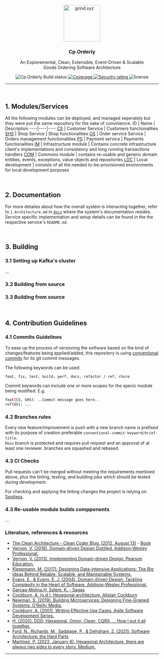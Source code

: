<div align="center">
   <img src=".github/assets/images/icon.png" height="120px" alt="grind.xyz">

   <h3>Cp.Orderly</h3>
   <p>An Expieremental, Clean, Extensible, Event-Driven & Scalable <br> Goods Ordering Software Architecture</p>

   <div style="">
      <img src="https://github.com/humamaboalraja/cp.orderly/actions/workflows/build.yaml/badge.svg" alt="Cp.Orderly Build status" />
         <a href="https://sonarcloud.io/summary/new_code?id=humamaboalraja_grind.xyz" rel="Coverage">
         <img src="https://sonarcloud.io/api/project_badges/measure?project=humamaboalraja_cp.orderly&metric=coverage" alt="Coverage" />
      </a>
      <a href="https://sonarcloud.io/summary/new_code?id=humamaboalraja_cp.orderly" rel="Security rating">
         <img src="https://sonarcloud.io/api/project_badges/measure?project=humamaboalraja_cp.orderly&metric=security_rating" alt="Security rating" />
      </a>
      <img src="https://img.shields.io/github/license/humamaboalraja/cp.orderly?color=434158" alt="license" />
   </div>

</div>


---

<br>

## 1.  Modules/Services
All the following modules can be deployed, and managed seperately but they were put the same repository for the sake of convinience.
ID  | Name | Description
----|----|----
[CS](/customer/) | Customer Service | Customers functionalities
[SHS](./shop/) | Shop Service | Shop functionalities
[OS](./order/) | Order service Service | Orders management functionalities
[PS](./payment/) | Payment service | Payments functionalities
[IM](./infrastructure/) | Infrastructure module | Contains concrete infrastructure client's implementations and consistency and long running transactions handlers
[COM](./common/) | Commons module | contains re-usable and generic domain entities, events, exceptions, value objects and repositories
[LOC](./local/) | Local development | consists of all the needed to-be-provisioned environments for local development porposes

<br>


## 2. Documentation
For more detailes about how the overall system is interacting together, refer to `1.Architecture.md` in [`docs`](./docs/) where the system's documentation resides. Service specific implementation and setup details can be found in the the respective service's `README.md`.



<br>


## 3. Building

### 3.1 Setting up Kafka's cluster
...

### 3.2 Building from source

### 3.3 Building from source

<br>


## 4. Contribution Guidelines
### 4.1 Commits Guidelines
To ease up the process of versioning the software based on the kind of changes/features being applied/added, this repository is using [conventional commits](https://www.conventionalcommits.org/en/v1.0.0/) for its git commit messages.

The following keywords can be used:

```bash
feat, fix, test, build, perf, docs, refactor / ref, chore
```
Commit keywords can include one or more scopes for the specic module being modified. E.g.

```bash
feat(CS, SHS): ..Commit message goes here..
ref(OS): ...
```

### 4.2 Branches rules
Every new feature/improvement is push with a new branch name is prefixed with its purpose of creation preferable `conventional-commit-keyword/brief-title`.  
`Main` branch is protected and requires pull request and an approval of at least one reviewer. branches are squashed and rebased.

### 4.3 CI Checks
Pull requests can't be merged without meeting the requirements mentioed above, plus the linting, testing, and building jobs which should be tested during development.

For checking and applying the linting changes the project is relying on [Spotless](https://github.com/diffplug/spotless).

### 4.3 Re-usable module builds compponents
...
<br>



### Literature, references & resources
- [The Clean Architecture - Clean Coder Blog. (2012, August 13)](https://blog.cleancoder.com/uncle-bob/2012/08/13/the-clean-architecture.html) - [Book](https://www.oreilly.com/library/view/clean-architecture-a/9780134494272/)
- [Vernon, V. (2016). Domain-driven Design Distilled. Addison-Wesley Professional.](https://www.oreilly.com/library/view/domain-driven-design-distilled/9780134434964/)
- [Vernon, V. (2013). Implementing Domain-driven Design. Pearson Education.](https://www.oreilly.com/library/view/implementing-domain-driven-design/9780133039900/)
- [Kleppmann, M. (2017). Designing Data-intensive Applications: The Big Ideas Behind Reliable, Scalable, and Maintainable Systems.](https://www.oreilly.com/library/view/implementing-domain-driven-design/9780133039900/)
- [Evans, E., & Evans, E. J. (2004). Domain-driven Design: Tackling Complexity in the Heart of Software. Addison-Wesley Professional.](https://www.oreilly.com/library/view/domain-driven-design-tackling/0321125215/)
- [Garcaa-Molina.H, Salem. K. - Sagas](https://www.cs.cornell.edu/andru/cs711/2002fa/reading/sagas.pdf)
- [Cockburn, A. (n.d.). Hexagonal architecture. Alistair Cockburn](https://alistair.cockburn.us/hexagonal-architecture/)
- [Newman, S. (2019). Building Microservices: Designing Fine-Grained Systems. O’Reilly Media.](https://www.oreilly.com/library/view/building-microservices-2nd/9781492034018/)
- [Cockburn, A. (2001). Writing Effective Use Cases. Agile Software Development Series.](https://books.google.de/books/about/Writing_Effective_Use_Cases.html?id=VKJQAAAAMAAJ&redir_esc=y)
- [H. (2020). DDD, Hexagonal, Onion, Clean, CQRS, ... How I put it all together. ](https://herbertograca.com/2017/11/16/explicit-architecture-01-ddd-hexagonal-onion-clean-cqrs-how-i-put-it-all-together/)
- [Ford, N., Richards, M., Sadalage, P., & Dehghani, Z. (2021). Software Architecture: the Hard Parts](https://www.oreilly.com/library/view/software-architecture-the/9781492086888/)
- [Martinez, P. (2022, January 6). Hexagonal Architecture, there are always two sides to every story. Medium.](https://medium.com/ssense-tech/hexagonal-architecture-there-are-always-two-sides-to-every-story-bc0780ed7d9c)


---
